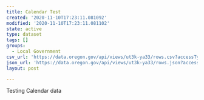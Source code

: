 ```yaml
---
title: Calendar Test
created: '2020-11-10T17:23:11.081092'
modified: '2020-11-10T17:23:11.081102'
state: active
type: dataset
tags: []
groups:
  - Local Government
csv_url: 'https://data.oregon.gov/api/views/ut3k-ya33/rows.csv?accessType=DOWNLOAD'
json_url: 'https://data.oregon.gov/api/views/ut3k-ya33/rows.json?accessType=DOWNLOAD'
layout: post

---
```

Testing Calendar data
